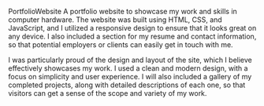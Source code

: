 PortfolioWebsite
A portfolio website to showcase my work and skills in computer hardware. 
The website was built using HTML, CSS, and JavaScript,
and I utilized a responsive design to ensure that it looks great on any device. 
I also included a section for my resume and contact information, so that potential employers or clients can easily get in touch with me.

I was particularly proud of the design and layout of the site, which I believe effectively showcases my work. 
I used a clean and modern design, with a focus on simplicity and user experience. 
I will also included a gallery of my completed projects, along with detailed descriptions of each one, 
so that visitors can get a sense of the scope and variety of my work.
